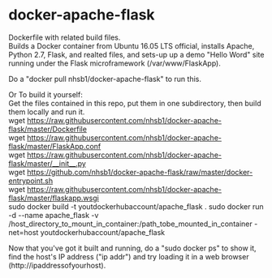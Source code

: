 # docker-apache-flask
Dockerfile with related build files.  
Builds a Docker container from Ubuntu 16.05 LTS official, installs Apache, Python 2.7, Flask, and realted files, and sets-up up a demo "Hello Word" site running under the Flask microframework (/var/www/FlaskApp).  

Do a "docker pull nhsb1/docker-apache-flask" to run this.

Or To build it yourself:  
Get the files contained in this repo, put them in one subdirectory, then build them locally and run it.  
wget https://raw.githubusercontent.com/nhsb1/docker-apache-flask/master/Dockerfile  
wget https://raw.githubusercontent.com/nhsb1/docker-apache-flask/master/FlaskApp.conf  
wget https://raw.githubusercontent.com/nhsb1/docker-apache-flask/master/__init__.py  
wget https://github.com/nhsb1/docker-apache-flask/raw/master/docker-entrypoint.sh  
wget https://raw.githubusercontent.com/nhsb1/docker-apache-flask/master/flaskapp.wsgi  
sudo docker build -t youtdockerhubaccount/apache_flask .
sudo docker run -d --name apache_flask -v /host_directory_to_mount_in_container:/path_tobe_mounted_in_container -net=host youtdockerhubaccount/apache_flask  

Now that you've got it built and running, do a "sudo docker ps" to show it, find the host's IP address ("ip addr") and try loading it in a web browser (http://ipaddressofyourhost).  







